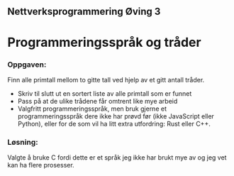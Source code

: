 ## Nettverksprogrammering Øving 3
# Programmeringsspråk og tråder
 
 


### Oppgaven:  

Finn alle primtall mellom to gitte tall ved hjelp av et gitt antall
tråder.
- Skriv til slutt ut en sortert liste av alle primtall som er funnet
- Pass på at de ulike trådene får omtrent like mye arbeid
- Valgfritt programmeringsspråk, men bruk gjerne et
programmeringsspråk dere ikke har prøvd før (ikke JavaScript eller
Python), eller for de som vil ha litt extra utfordring: Rust eller C++.

### Løsning:
Valgte å bruke C fordi dette er et språk jeg ikke har brukt mye av og jeg vet kan ha flere prosesser.